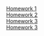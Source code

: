 [Homework 1](https://stepanchik2005.github.io/Genius_Homework/genius-homework-1)<br>
[Homework 2](https://stepanchik2005.github.io/Genius_Homework/genius-homework-2)<br>
[Homework 3](https://stepanchik2005.github.io/Genius_Homework/genius-homework-3)<br>
[Homework 3](https://stepanchik2005.github.io/Genius_Homework/genius-homework-4)<br>

